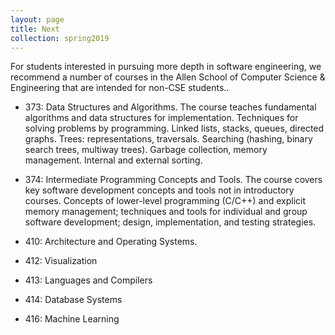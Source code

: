 ```yaml
---
layout: page
title: Next
collection: spring2019
---
```


For students interested in pursuing more depth in software engineering, we recommend a number
of courses in the
Allen School of Computer Science & Engineering that are intended
for non-CSE students..

- 373: Data Structures and Algorithms. The course teaches
fundamental algorithms and data structures for implementation.
Techniques for solving problems by programming. Linked lists, stacks,
queues, directed graphs. Trees: representations, traversals. Searching
(hashing, binary search trees, multiway trees). Garbage collection,
memory management. Internal and external sorting.

- 374: Intermediate Programming Concepts and Tools. The course
covers key software development concepts and tools not in
introductory courses. Concepts of lower-level programming (C/C++) and
explicit memory management; techniques and tools for individual and
group software development; design, implementation, and testing
strategies.

- 410: Architecture and Operating Systems.

- 412: Visualization

- 413: Languages and Compilers

- 414: Database Systems

- 416: Machine Learning
